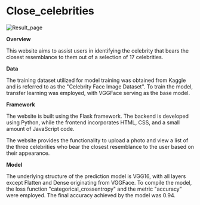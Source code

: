 # Close_celebrities

![Result_page](https://github.com/AlexeevaPA/Close_celebrities/assets/104028421/956fc728-93fa-474d-be53-57efae7ddbe7)


**Overview**

This website aims to assist users in identifying the celebrity that bears the closest 
resemblance to them out of a selection of 17 celebrities.

**Data**

The training dataset utilized for model training was obtained from Kaggle and is referred to as 
the "Celebrity Face Image Dataset". To train the model, transfer learning was employed, with VGGFace serving as the base model.

**Framework**

The website is built using the Flask framework. The backend is developed using Python, 
while the frontend incorporates HTML, CSS, and a small amount of JavaScript code.

The website provides the functionality to upload a photo and view a list of the three 
celebrities who bear the closest resemblance to the user based on their appearance.

**Model**

The underlying structure of the prediction model is VGG16, with all layers except Flatten and Dense originating from VGGFace. 
To compile the model, the loss function "categorical_crossentropy" and the metric "accuracy" were employed. 
The final accuracy achieved by the model was 0.94.  


